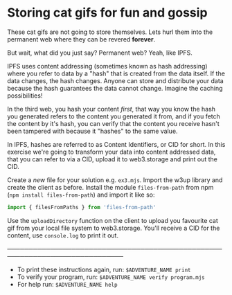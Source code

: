 # Storing cat gifs for fun and gossip

These cat gifs are not going to store themselves. Lets hurl them into the permanent web where they can be revered **forever**.

But wait, what did you just say? Permanent web? Yeah, like IPFS.

IPFS uses content addressing (sometimes known as hash addressing) where you refer to data by a "hash" that is created from the data itself. If the data changes, the hash changes. Anyone can store and distribute your data because the hash guarantees the data cannot change. Imagine the caching possibilities!

In the third web, you hash your content _first_, that way you know the hash you generated refers to the content you generated it from, and if you fetch the content by it's hash, you can verify that the content you receive hasn't been tampered with because it "hashes" to the same value.

In IPFS, hashes are referred to as Content Identifiers, or CID for short. In this exercise we're going to transform your data into content addressed data, that you can refer to via a CID, upload it to web3.storage and print out the CID.

Create a _new_ file for your solution e.g. `ex3.mjs`. Import the w3up library and create the client as before. Install the module `files-from-path` from npm (`npm install files-from-path`) and import it like so:

```js
import { filesFromPaths } from 'files-from-path'
```

Use the `uploadDirectory` function on the client to upload you favourite cat gif from your local file system to web3.storage. You'll receive a CID for the content, use `console.log` to print it out.

─────────────────────────────────────────────────────────────────────────────
* To print these instructions again, run: `$ADVENTURE_NAME print`
* To verify your program, run: `$ADVENTURE_NAME verify program.mjs`
* For help run: `$ADVENTURE_NAME help`
